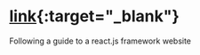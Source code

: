 # [link](https://jakobau.github.io/react-personal-website){:target="_blank"}
Following a guide to a react.js framework website
